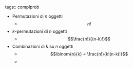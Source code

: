 tags:: complprob

- Permutazioni di $n$ oggetti
	- $$n!$$
- $k$-permutazioni di $n$ oggetti
	- $$\frac{n!}{(n-k)!}$$
- Combinazioni di $k$ su $n$ oggetti
	- $$\binom{n}{k} = \frac{n!}{k!(n-k)!}$$
	-
